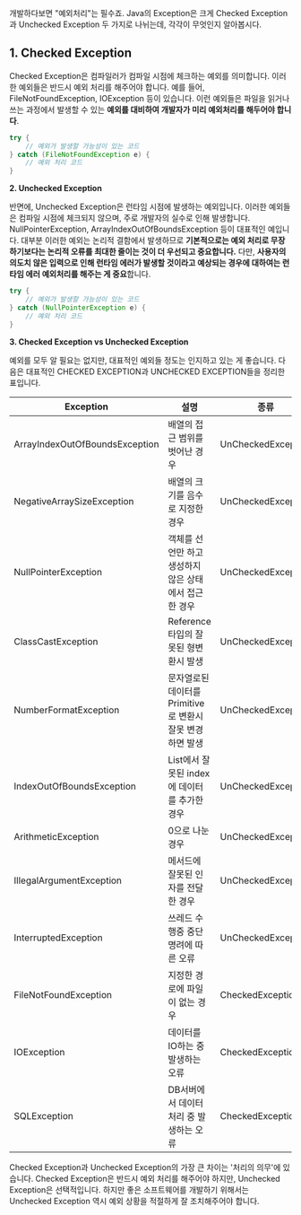 
개발하다보면 "예외처리"는 필수죠. Java의 Exception은 크게 Checked Exception과 Unchecked Exception 두 가지로 나뉘는데, 각각이 무엇인지 알아봅시다.

## 1. Checked Exception

Checked Exception은 컴파일러가 컴파일 시점에 체크하는 예외를 의미합니다. 이러한 예외들은 반드시 예외 처리를 해주어야 합니다. 예를 들어, FileNotFoundException, IOException 등이 있습니다. 이런 예외들은 파일을 읽거나 쓰는 과정에서 발생할 수 있는 **예외를 대비하여 개발자가 미리 예외처리를 해두어야 합니다**.

```java
try {
    // 예외가 발생할 가능성이 있는 코드
} catch (FileNotFoundException e) {
    // 예외 처리 코드
}
```

**2. Unchecked Exception**

반면에, Unchecked Exception은 런타임 시점에 발생하는 예외입니다. 이러한 예외들은 컴파일 시점에 체크되지 않으며, 주로 개발자의 실수로 인해 발생합니다. NullPointerException, ArrayIndexOutOfBoundsException 등이 대표적인 예입니다. 대부분 이러한 예외는 논리적 결함에서 발생하므로 **기본적으로는 예외 처리로 무장하기보다는 논리적 오류를 최대한 줄이는 것이 더 우선되고 중요합니다.** 다만, **사용자의 의도치 않은 입력으로 인해 런타임 에러가 발생할 것이라고 예상되는 경우에 대하여는 런타임 에러 예외처리를 해주는 게 중요**합니다.

```java
try {
    // 예외가 발생할 가능성이 있는 코드
} catch (NullPointerException e) {
    // 예외 처리 코드
}
```

**3. Checked Exception vs Unchecked Exception**

예외를 모두 알 필요는 없지만, 대표적인 예외들 정도는 인지하고 있는 게 좋습니다. 다음은 대표적인 CHECKED EXCEPTION과 UNCHECKED EXCEPTION들을 정리한 표입니다.

|Exception|설명|종류|
|---|---|---|
|ArrayIndexOutOfBoundsException|배열의 접근 범위를 벗어난 경우|UnCheckedException|
|NegativeArraySizeException|배열의 크기를 음수로 지정한 경우|UnCheckedException|
|NullPointerException|객체를 선언만 하고 생성하지 않은 상태에서 접근한 경우|UnCheckedException|
|ClassCastException|Reference 타입의 잘못된 형변환시 발생|UnCheckedException|
|NumberFormatException|문자열로된 데이터를 Primitive로 변환시 잘못 변경하면 발생|UnCheckedException|
|IndexOutOfBoundsException|List에서 잘못된 index에 데이터를 추가한 경우|UnCheckedException|
|ArithmeticException|0으로 나눈 경우|UnCheckedException|
|IllegalArgumentException|메서드에 잘못된 인자를 전달한 경우|UnCheckedException|
|InterruptedException|쓰레드 수행중 중단 명려에 따른 오류|UnCheckedException|
|FileNotFoundException|지정한 경로에 파일이 없는 경우|CheckedException|
|IOException|데이터를 IO하는 중 발생하는 오류|CheckedException|
|SQLException|DB서버에서 데이터 처리 중 발생하는 오류|CheckedException|

Checked Exception과 Unchecked Exception의 가장 큰 차이는 '처리의 의무'에 있습니다. Checked Exception은 반드시 예외 처리를 해주어야 하지만, Unchecked Exception은 선택적입니다. 하지만 좋은 소프트웨어를 개발하기 위해서는 Unchecked Exception 역시 예외 상황을 적절하게 잘 조치해주어야 합니다.

